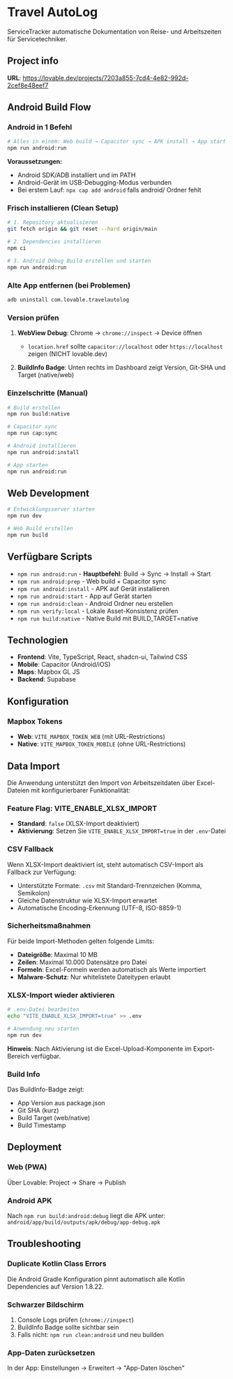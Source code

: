 # Travel AutoLog

ServiceTracker automatische Dokumentation von Reise- und Arbeitszeiten für Servicetechniker.

## Project info

**URL**: https://lovable.dev/projects/7203a855-7cd4-4e82-992d-2cef8e48eef7

## Android Build Flow

### Android in 1 Befehl

```sh
# Alles in einem: Web build → Capacitor sync → APK install → App start
npm run android:run
```

**Voraussetzungen:**
- Android SDK/ADB installiert und im PATH
- Android-Gerät im USB-Debugging-Modus verbunden
- Bei erstem Lauf: `npx cap add android` falls android/ Ordner fehlt

### Frisch installieren (Clean Setup)

```sh
# 1. Repository aktualisieren
git fetch origin && git reset --hard origin/main

# 2. Dependencies installieren  
npm ci

# 3. Android Debug Build erstellen und starten
npm run android:run
```

### Alte App entfernen (bei Problemen)

```sh
adb uninstall com.lovable.travelautolog
```

### Version prüfen

1. **WebView Debug**: Chrome → `chrome://inspect` → Device öffnen
   - `location.href` sollte `capacitor://localhost` oder `https://localhost` zeigen (NICHT lovable.dev)
   
2. **BuildInfo Badge**: Unten rechts im Dashboard zeigt Version, Git-SHA und Target (native/web)

### Einzelschritte (Manual)

```sh
# Build erstellen
npm run build:native

# Capacitor sync
npm run cap:sync

# Android installieren
npm run android:install

# App starten
npm run android:run
```

## Web Development

```sh
# Entwicklungsserver starten
npm run dev

# Web Build erstellen
npm run build
```

## Verfügbare Scripts

- `npm run android:run` - **Hauptbefehl**: Build → Sync → Install → Start
- `npm run android:prep` - Web build + Capacitor sync
- `npm run android:install` - APK auf Gerät installieren
- `npm run android:start` - App auf Gerät starten
- `npm run android:clean` - Android Ordner neu erstellen
- `npm run verify:local` - Lokale Asset-Konsistenz prüfen
- `npm run build:native` - Native Build mit BUILD_TARGET=native

## Technologien

- **Frontend**: Vite, TypeScript, React, shadcn-ui, Tailwind CSS
- **Mobile**: Capacitor (Android/iOS)
- **Maps**: Mapbox GL JS
- **Backend**: Supabase

## Konfiguration

### Mapbox Tokens

- **Web**: `VITE_MAPBOX_TOKEN_WEB` (mit URL-Restrictions)
- **Native**: `VITE_MAPBOX_TOKEN_MOBILE` (ohne URL-Restrictions)

## Data Import

Die Anwendung unterstützt den Import von Arbeitszeitdaten über Excel-Dateien mit konfigurierbarer Funktionalität:

### Feature Flag: VITE_ENABLE_XLSX_IMPORT

- **Standard**: `false` (XLSX-Import deaktiviert)
- **Aktivierung**: Setzen Sie `VITE_ENABLE_XLSX_IMPORT=true` in der `.env`-Datei

### CSV Fallback

Wenn XLSX-Import deaktiviert ist, steht automatisch CSV-Import als Fallback zur Verfügung:
- Unterstützte Formate: `.csv` mit Standard-Trennzeichen (Komma, Semikolon)
- Gleiche Datenstruktur wie XLSX-Import erwartet
- Automatische Encoding-Erkennung (UTF-8, ISO-8859-1)

### Sicherheitsmaßnahmen

Für beide Import-Methoden gelten folgende Limits:
- **Dateigröße**: Maximal 10 MB
- **Zeilen**: Maximal 10.000 Datensätze pro Datei
- **Formeln**: Excel-Formeln werden automatisch als Werte importiert
- **Malware-Schutz**: Nur whitelistete Dateitypen erlaubt

### XLSX-Import wieder aktivieren

```bash
# .env-Datei bearbeiten
echo "VITE_ENABLE_XLSX_IMPORT=true" >> .env

# Anwendung neu starten
npm run dev
```

**Hinweis**: Nach Aktivierung ist die Excel-Upload-Komponente im Export-Bereich verfügbar.

### Build Info

Das BuildInfo-Badge zeigt:
- App Version aus package.json
- Git SHA (kurz)
- Build Target (web/native)
- Build Timestamp

## Deployment

### Web (PWA)
Über Lovable: Project → Share → Publish

### Android APK
Nach `npm run build:android:debug` liegt die APK unter:
`android/app/build/outputs/apk/debug/app-debug.apk`

## Troubleshooting

### Duplicate Kotlin Class Errors
Die Android Gradle Konfiguration pinnt automatisch alle Kotlin Dependencies auf Version 1.8.22.

### Schwarzer Bildschirm
1. Console Logs prüfen (`chrome://inspect`)
2. BuildInfo Badge sollte sichtbar sein
3. Falls nicht: `npm run clean:android` und neu builden

### App-Daten zurücksetzen
In der App: Einstellungen → Erweitert → "App-Daten löschen"